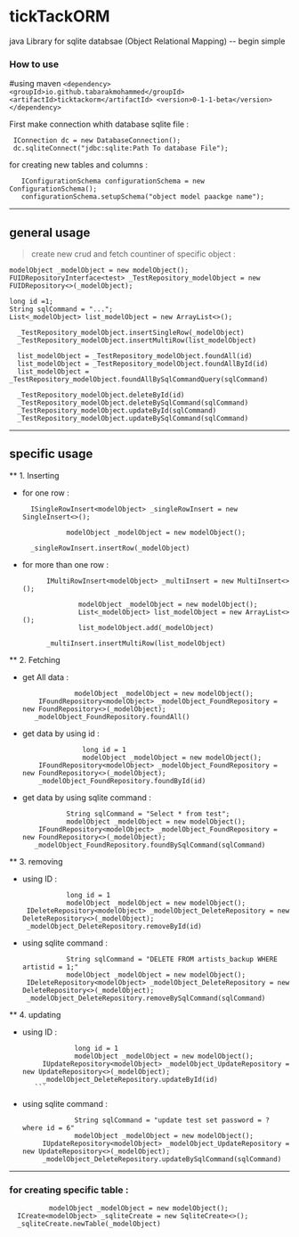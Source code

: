 # tickTackORM
java Library for sqlite databsae (Object Relational Mapping) -- begin simple 

### How to use 

#using maven 
      ```
      <dependency>
          <groupId>io.github.tabarakmohammed</groupId>
          <artifactId>ticktackorm</artifactId>
          <version>0-1-1-beta</version>
      </dependency>
      ```

First make connection whith database sqlite file :
  ```
   IConnection dc = new DatabaseConnection();
   dc.sqliteConnect("jdbc:sqlite:Path To database File");
  ```  
for creating new tables and columns : 
```
   IConfigurationSchema configurationSchema = new ConfigurationSchema();
   configurationSchema.setupSchema("object model paackge name");
```
________________________________________________________________________________________
## general usage 

> create new crud and fetch countiner of specific  object :
  ```
  modelObject _modelObject = new modelObject();
  FUIDRepositoryInterface<test> _TestRepository_modelObject = new FUIDRepository<>(_modelObject);

  long id =1;
  String sqlCommand = "...";
  List<_modelObject> list_modelObject = new ArrayList<>();
  
    _TestRepository_modelObject.insertSingleRow(_modelObject)
    _TestRepository_modelObject.insertMultiRow(list_modelObject)
  
    list_modelObject = _TestRepository_modelObject.foundAll(id)
    list_modelObject = _TestRepository_modelObject.foundAllById(id)
    list_modelObject = _TestRepository_modelObject.foundAllBySqlCommandQuery(sqlCommand)
  
    _TestRepository_modelObject.deleteById(id)
    _TestRepository_modelObject.deleteBySqlCommand(sqlCommand)
    _TestRepository_modelObject.updateById(sqlCommand)
    _TestRepository_modelObject.updateBySqlCommand(sqlCommand)
 ``` 
 ____________________________________________________________________________
## specific usage
  
 **  1. Inserting 
 
  - for one row :

                
          ISingleRowInsert<modelObject> _singleRowInsert = new SingleInsert<>();

                   modelObject _modelObject = new modelObject();

          _singleRowInsert.insertRow(_modelObject)
             
  - for more than one row :
              
              IMultiRowInsert<modelObject> _multiInsert = new MultiInsert<>();

                      modelObject _modelObject = new modelObject();
                      List<_modelObject> list_modelObject = new ArrayList<>();
                      list_modelObject.add(_modelObject)

              _multiInsert.insertMultiRow(list_modelObject)
              
  
 **  2. Fetching 
             
   - get All data :
            
                      modelObject _modelObject = new modelObject();
             IFoundRepository<modelObject> _modelObject_FoundRepository = new FoundRepository<>(_modelObject);
            _modelObject_FoundRepository.foundAll()
            
   - get data by using id :
              
                        long id = 1
                        modelObject _modelObject = new modelObject();
             IFoundRepository<modelObject> _modelObject_FoundRepository = new FoundRepository<>(_modelObject);
             _modelObject_FoundRepository.foundById(id)
              
   - get data by using sqlite command :
                
                    String sqlCommand = "Select * from test";
                    modelObject _modelObject = new modelObject();
             IFoundRepository<modelObject> _modelObject_FoundRepository = new FoundRepository<>(_modelObject);
            _modelObject_FoundRepository.foundBySqlCommand(sqlCommand)
          
  
 **  3. removing 
  
   - using ID :
          
                    long id = 1
                    modelObject _modelObject = new modelObject();
          IDeleteRepository<modelObject> _modelObject_DeleteRepository = new DeleteRepository<>(_modelObject);
          _modelObject_DeleteRepository.removeById(id)
          
   - using sqlite command : 
          
                    String sqlCommand = "DELETE FROM artists_backup WHERE artistid = 1;"
                    modelObject _modelObject = new modelObject();
          IDeleteRepository<modelObject> _modelObject_DeleteRepository = new DeleteRepository<>(_modelObject);
          _modelObject_DeleteRepository.removeBySqlCommand(sqlCommand)
          
 **  4. updating 
  
   - using ID :
            
                      long id = 1
                      modelObject _modelObject = new modelObject();
              IUpdateRepository<modelObject> _modelObject_UpdateRepository = new UpdateRepository<>(_modelObject);
              _modelObject_DeleteRepository.updateById(id)
            ```
   - using sqlite command :
              

                      String sqlCommand = "update test set password = ? where id = 6"
                      modelObject _modelObject = new modelObject();
              IUpdateRepository<modelObject> _modelObject_UpdateRepository = new UpdateRepository<>(_modelObject);
              _modelObject_DeleteRepository.updateBySqlCommand(sqlCommand)
            
 ________________________________________ _________________________________
###  for creating specific table :
              
              modelObject _modelObject = new modelObject();
      ICreate<modelObject> _sqliteCreate = new SqliteCreate<>();
      _sqliteCreate.newTable(_modelObject)
      
  
  
  
  
